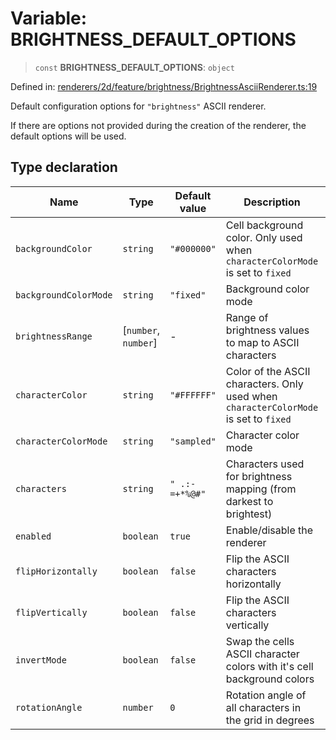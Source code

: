 # Variable: BRIGHTNESS_DEFAULT_OPTIONS

> `const` **BRIGHTNESS_DEFAULT_OPTIONS**: `object`

Defined in: [renderers/2d/feature/brightness/BrightnessAsciiRenderer.ts:19](https://github.com/humanbydefinition/p5.asciify/blob/db219ebd919c345fc51a95258e4a8ccb5b2fd6a3/src/lib/renderers/2d/feature/brightness/BrightnessAsciiRenderer.ts#L19)

Default configuration options for `"brightness"` ASCII renderer.

If there are options not provided during the creation of the renderer, the default options will be used.

## Type declaration

| Name                                                   | Type                   | Default value  | Description                                                                          | Defined in                                                                                                                                                                                                                            |
| ------------------------------------------------------ | ---------------------- | -------------- | ------------------------------------------------------------------------------------ | ------------------------------------------------------------------------------------------------------------------------------------------------------------------------------------------------------------------------------------- |
| <a id="backgroundcolor"></a> `backgroundColor`         | `string`               | `"#000000"`    | Cell background color. Only used when `characterColorMode` is set to `fixed`         | [renderers/2d/feature/brightness/BrightnessAsciiRenderer.ts:29](https://github.com/humanbydefinition/p5.asciify/blob/db219ebd919c345fc51a95258e4a8ccb5b2fd6a3/src/lib/renderers/2d/feature/brightness/BrightnessAsciiRenderer.ts#L29) |
| <a id="backgroundcolormode"></a> `backgroundColorMode` | `string`               | `"fixed"`      | Background color mode                                                                | [renderers/2d/feature/brightness/BrightnessAsciiRenderer.ts:31](https://github.com/humanbydefinition/p5.asciify/blob/db219ebd919c345fc51a95258e4a8ccb5b2fd6a3/src/lib/renderers/2d/feature/brightness/BrightnessAsciiRenderer.ts#L31) |
| <a id="brightnessrange"></a> `brightnessRange`         | \[`number`, `number`\] | -              | Range of brightness values to map to ASCII characters                                | [renderers/2d/feature/brightness/BrightnessAsciiRenderer.ts:41](https://github.com/humanbydefinition/p5.asciify/blob/db219ebd919c345fc51a95258e4a8ccb5b2fd6a3/src/lib/renderers/2d/feature/brightness/BrightnessAsciiRenderer.ts#L41) |
| <a id="charactercolor"></a> `characterColor`           | `string`               | `"#FFFFFF"`    | Color of the ASCII characters. Only used when `characterColorMode` is set to `fixed` | [renderers/2d/feature/brightness/BrightnessAsciiRenderer.ts:25](https://github.com/humanbydefinition/p5.asciify/blob/db219ebd919c345fc51a95258e4a8ccb5b2fd6a3/src/lib/renderers/2d/feature/brightness/BrightnessAsciiRenderer.ts#L25) |
| <a id="charactercolormode"></a> `characterColorMode`   | `string`               | `"sampled"`    | Character color mode                                                                 | [renderers/2d/feature/brightness/BrightnessAsciiRenderer.ts:27](https://github.com/humanbydefinition/p5.asciify/blob/db219ebd919c345fc51a95258e4a8ccb5b2fd6a3/src/lib/renderers/2d/feature/brightness/BrightnessAsciiRenderer.ts#L27) |
| <a id="characters"></a> `characters`                   | `string`               | `" .:-=+*%@#"` | Characters used for brightness mapping (from darkest to brightest)                   | [renderers/2d/feature/brightness/BrightnessAsciiRenderer.ts:23](https://github.com/humanbydefinition/p5.asciify/blob/db219ebd919c345fc51a95258e4a8ccb5b2fd6a3/src/lib/renderers/2d/feature/brightness/BrightnessAsciiRenderer.ts#L23) |
| <a id="enabled"></a> `enabled`                         | `boolean`              | `true`         | Enable/disable the renderer                                                          | [renderers/2d/feature/brightness/BrightnessAsciiRenderer.ts:21](https://github.com/humanbydefinition/p5.asciify/blob/db219ebd919c345fc51a95258e4a8ccb5b2fd6a3/src/lib/renderers/2d/feature/brightness/BrightnessAsciiRenderer.ts#L21) |
| <a id="fliphorizontally"></a> `flipHorizontally`       | `boolean`              | `false`        | Flip the ASCII characters horizontally                                               | [renderers/2d/feature/brightness/BrightnessAsciiRenderer.ts:37](https://github.com/humanbydefinition/p5.asciify/blob/db219ebd919c345fc51a95258e4a8ccb5b2fd6a3/src/lib/renderers/2d/feature/brightness/BrightnessAsciiRenderer.ts#L37) |
| <a id="flipvertically"></a> `flipVertically`           | `boolean`              | `false`        | Flip the ASCII characters vertically                                                 | [renderers/2d/feature/brightness/BrightnessAsciiRenderer.ts:39](https://github.com/humanbydefinition/p5.asciify/blob/db219ebd919c345fc51a95258e4a8ccb5b2fd6a3/src/lib/renderers/2d/feature/brightness/BrightnessAsciiRenderer.ts#L39) |
| <a id="invertmode"></a> `invertMode`                   | `boolean`              | `false`        | Swap the cells ASCII character colors with it's cell background colors               | [renderers/2d/feature/brightness/BrightnessAsciiRenderer.ts:33](https://github.com/humanbydefinition/p5.asciify/blob/db219ebd919c345fc51a95258e4a8ccb5b2fd6a3/src/lib/renderers/2d/feature/brightness/BrightnessAsciiRenderer.ts#L33) |
| <a id="rotationangle"></a> `rotationAngle`             | `number`               | `0`            | Rotation angle of all characters in the grid in degrees                              | [renderers/2d/feature/brightness/BrightnessAsciiRenderer.ts:35](https://github.com/humanbydefinition/p5.asciify/blob/db219ebd919c345fc51a95258e4a8ccb5b2fd6a3/src/lib/renderers/2d/feature/brightness/BrightnessAsciiRenderer.ts#L35) |
